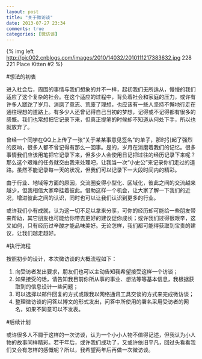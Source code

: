 ```yaml
---
layout: post
title: "关于微访谈"
date: 2013-07-27 23:34
comments: true
categories: [微访谈]
---
```


{% img left http://pic002.cnblogs.com/images/2010/14032/2010111217383632.jpg 228 221 Place Kitten #2 %}

#想法的初衷

进入社会后，周围的事情与我们想象的并不一样，起初我们无所适从，慢慢的我们适应了这个复杂的社会。在这个适应的过程中，背负着社会和家庭的压力，或许有许多人蹉跎了岁月、消磨了意志、荒废了理想，也应该有一些人坚持不懈地行走在通往理想的道路上。有多少人还曾记得自己当初的梦想，记得或不记得都有很多的感慨。我们也常想把它记录下来，但真正提笔的时候却不知道从何处下手，所以也就放弃了。

<!--more-->

曾经一个同学在QQ上上传了一张“关于某某事意见签名”的单子，那时引起了强烈的反响，很多人都不曾记得有那么一回事。是的，岁月在消磨着我们的记忆。很多事情我们应该用笔把它记录下来，但多少人会使用日记把过往的经历记录下来呢？那么这个艰难的任务就交由我来处理吧，让我当一次“小史公”来记录你们走过的道路。虽然不能记录每一天的状况，但我们可以记录下一大段时间内的精彩。

由于行业、地域等方面的原因，交流圈变得小型化、区域化，彼此之间的交流越来越少，但我相信大家牵挂着彼此。借助这样一个机会，让大家了解一下我们的近况，增进彼此之间的认识，同时也可以让我们认识到更多的行业。

或许我们小有成就，认为这一切不足以拿来分享，可你的经历却可能给一些朋友带来帮助，其它朋友也可能给你带去更好的建议促你成长；或许我们过得很艰辛，这又如何，只有经历过辛酸才能品味美好。无论怎样，我们都可能得获取到宝贵的建议，让我们越走越好。


#执行流程

按照初步的设计，本次微访谈的大概流程如下：

1. 向受访者发出要求，朋友们也可以主动告知我希望接受这样一个访谈；
2. 如果接受的话，请告知我目前你所从事的事业、想法等等基本信息，我根据获取到的信息设计一些问题；
3. 可以选择以邮件回复的方式或跟我以网络通讯工具交谈的方式来完成微访谈；
4. 整理微访谈的问答以博文的形式发出，问答中所使用的署名采用受访者的网名，如果不同意可以不发表。


#后续计划

或许很多人不屑于这样的一次访谈，认为一个小小人物不值得记述，但我认为小人物的故事同样精彩。若干年后，或许我们成功了，又或许依旧平凡，回过头看看我们又会有怎样的感慨呢？所以，我希望两年后再做一次微访谈。